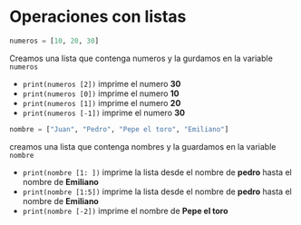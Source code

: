 # Operaciones con listas 

```python
numeros = [10, 20, 30]
```
Creamos una lista que contenga numeros y la gurdamos en la variable `numeros`

- `print(numeros [2])` imprime el numero __30__
- `print(numeros [0])` imprime el numero __10__
- `print(numeros [1])` imprime el numero __20__
- `print(numeros [-1])` imprime el numero __30__

```python
nombre = ["Juan", "Pedro", "Pepe el toro", "Emiliano"]
```
creamos una lista que contenga nombres y la guardamos en la variable `nombre`

- `print(nombre [1: ])` imprime la lista desde el nombre de __pedro__ hasta el nombre de __Emiliano__
- `print(nombre [1:5])` imprime la lista desde el nombre de __pedro__ hasta el nombre de __Emiliano__
- `print(nombre [-2])` imprime el nombre de __Pepe el toro__
